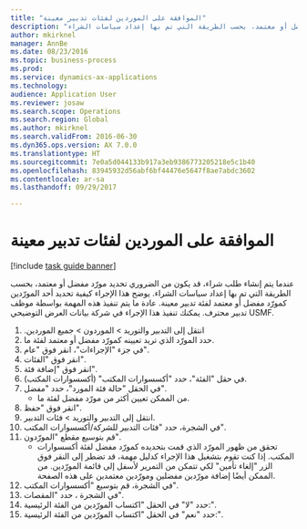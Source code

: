 ```yaml
--- 
title: "الموافقة على الموردين لفئات تدبير معينة"
description: "عندما يتم إنشاء طلب شراء، قد يكون من الضروري تحديد مورّد مفضل أو معتمد، بحسب الطريقة التي تم بها إعداد سياسات الشراء."
author: mkirknel
manager: AnnBe
ms.date: 08/23/2016
ms.topic: business-process
ms.prod: 
ms.service: dynamics-ax-applications
ms.technology: 
audience: Application User
ms.reviewer: josaw
ms.search.scope: Operations
ms.search.region: Global
ms.author: mkirknel
ms.search.validFrom: 2016-06-30
ms.dyn365.ops.version: AX 7.0.0
ms.translationtype: HT
ms.sourcegitcommit: 7e0a5d044133b917a3eb9386773205218e5c1b40
ms.openlocfilehash: 83945932d56abf6bf44476e5647f8ae7abdc3602
ms.contentlocale: ar-sa
ms.lasthandoff: 09/29/2017

---
```

# <a name="approve-vendors-for-specific-procurement-categories"></a>الموافقة على الموردين لفئات تدبير معينة

[!include [task guide banner](../../includes/task-guide-banner.md)]

عندما يتم إنشاء طلب شراء، قد يكون من الضروري تحديد مورّد مفضل أو معتمد، بحسب الطريقة التي تم بها إعداد سياسات الشراء. يوضح هذا الإجراء كيفية تحديد أحد المورّدين كمورّد مفضل أو معتمد لفئة تدبير معينة. عادة ما يتم تنفيذ هذه المهمة بواسطة موظف تدبير محترف. يمكنك تنفيذ هذا الإجراء في شركة بيانات العرض التوضيحي USMF.

1. انتقل إلى ‏‫التدبير والتوريد > الموردون > جميع الموردين.
2. حدد المورّد الذي تريد تعيينه كمورّد مفضل أو معتمد لفئة ما.
3. في جزء "الإجراءات"، انقر فوق "عام".
4. انقر فوق "الفئات".
5. انقر فوق "إضافة فئة".
6. في حقل "الفئة"، حدد "أكسسوارات المكتب" (أكسسوارات المكتب).
7. في الحقل "حالة فئة المورد‬"، حدد "مفضل".
    * من الممكن تعيين أكثر من مورّد مفضل لفئة ما.  
8. انقر فوق "حفظ".
9. انتقل إلى التدبير والتوريد > فئات التدبير.
10. في الشجرة، حدد "فئات التدبير للشركة/أكسسوارات المكتب".
11. قم بتوسيع مقطع "المورّدون".
    * تحقق من ظهور المورّد الذي قمت بتحديده كمورّد مفضل لفئة أكسسوارات المكتب. إذا كنت تقوم بتشغيل هذا الإجراء كدليل مهمة، قد تضطر إلى النقر فوق الزر "إلغاء تأمين" لكي تتمكن من التمرير لأسفل إلى قائمة المورّدين.  من الممكن أيضًا إضافة مورّدين مفضلين ومورّدين معتمدين على هذه الصفحة.  
12. في الشجرة، قم بتوسيع "أكسسوارات المكتب".
13. في الشجرة ، حدد "المقصات".
14. حدد "لا" في الحقل "اكتساب المورّدين من الفئة الرئيسية:".
15. حدد "نعم" في الحقل "اكتساب المورّدين من الفئة الرئيسية:".


